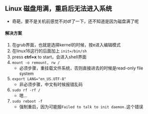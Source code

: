 ## Linux 磁盘用满，重启后无法进入系统

* 奇葩，要不是关机前感觉不对df了一下，还不知道是因为磁盘满了呢

#### 解决方案
1. 在grub界面，也就是选择kernel的时候，按e进入编辑模式
2. 在linux16这行的后面加上 `init=/bin/sh`
3. press **ctrl+x** to start，会进入shell界面
4. `mount -o remount, rw /`
    * 必须步骤，重挂载文件系统，否则直接进去的时候是read-only file system
5. `export LANG="en_US.UTF-8"`
    * 非必须步骤，中文有时候报错乱码
6. `sudo rf -rf /`
    * 嗯...
7. `sudo reboot -f`
    * 强制重启，因为可能报`Failed to talk to init daemon.`这个错误
